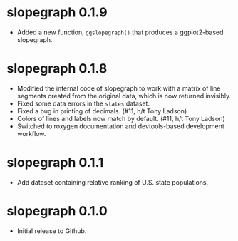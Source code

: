 # slopegraph 0.1.9

* Added a new function, `ggslopegraph()` that produces a ggplot2-based slopegraph.

# slopegraph 0.1.8

* Modified the internal code of slopegraph to work with a matrix of line segments created from the original data, which is now returned invisibly.
* Fixed some data errors in the `states` dataset.
* Fixed a bug in printing of decimals. (#11, h/t Tony Ladson)
* Colors of lines and labels now match by default. (#11, h/t Tony Ladson)
* Switched to roxygen documentation and devtools-based development workflow.

# slopegraph 0.1.1

* Add dataset containing relative ranking of U.S. state populations.

# slopegraph 0.1.0

* Initial release to Github.
